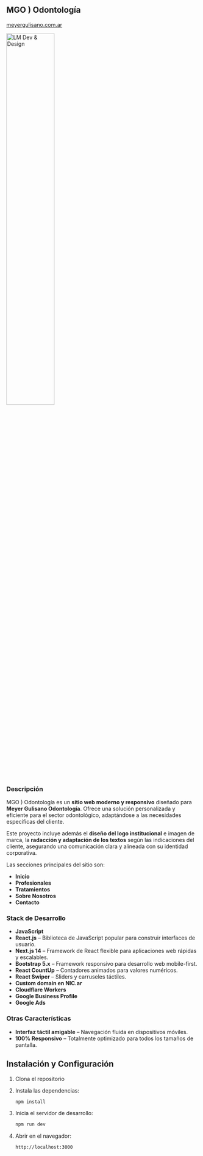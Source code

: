 
## MGO ) Odontología

[meyergulisano.com.ar](https://meyergulisano.com.ar/)

<a href="https://meyergulisano-odontologia.vercel.app/" target="_blank">
  <img src="https://res.cloudinary.com/dw272kava/image/upload/v1740153667/Projects/mgo_rqzvlv.png" alt="LM Dev & Design" style="width: 50%;">
</a>

### Descripción
MGO ) Odontología es un **sitio web moderno y responsivo** diseñado para **Meyer Gulisano Odontología**. Ofrece una solución personalizada y eficiente para el sector odontológico, adaptándose a las necesidades específicas del cliente.

Este proyecto incluye además el **diseño del logo institucional** e imagen de marca, la **radacción y adaptación de los textos** según las indicaciones del cliente, asegurando una comunicación clara y alineada con su identidad corporativa. 

Las secciones principales del sitio son:
- **Inicio**
- **Profesionales**
- **Tratamientos**
- **Sobre Nosotros**
- **Contacto**

### Stack de Desarrollo
- **JavaScript**
- **React.js** – Biblioteca de JavaScript popular para construir interfaces de usuario.
- **Next.js 14** – Framework de React flexible para aplicaciones web rápidas y escalables.
- **Bootstrap 5.x** – Framework responsivo para desarrollo web mobile-first.
- **React CountUp** – Contadores animados para valores numéricos.
- **React Swiper** – Sliders y carruseles táctiles.
- **Custom domain en NIC.ar**
- **Cloudflare Workers**
- **Google Business Profile**
- **Google Ads**

### Otras Características
- **Interfaz táctil amigable** – Navegación fluida en dispositivos móviles.
- **100% Responsivo** – Totalmente optimizado para todos los tamaños de pantalla.

## Instalación y Configuración

1. Clona el repositorio

2. Instala las dependencias:
   ```sh
   npm install
   ```
3. Inicia el servidor de desarrollo:
   ```sh
   npm run dev
   ```
4. Abrir en el navegador:
   ```sh
   http://localhost:3000
   ```
